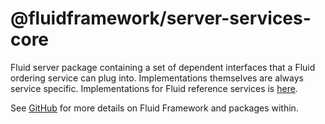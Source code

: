 # @fluidframework/server-services-core

Fluid server package containing a set of dependent interfaces that a Fluid ordering service can plug into.
Implementations themselves are always service specific. Implementations for Fluid reference services is [here](../services).

See [GitHub](https://github.com/microsoft/FluidFramework) for more details on Fluid Framework and packages within.
